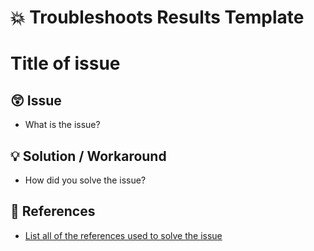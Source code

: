 # 💥 Troubleshoots Results Template

# Title of issue

## 😲 Issue

* What is the issue?

## 💡 Solution / Workaround

* How did you solve the issue?

## 📖 References

* [List all of the references used to solve the issue]()